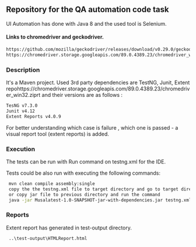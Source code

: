 ## Repository for the QA automation code task


UI Automation has done with Java 8 and the used tool is Selenium.


#### Links to chromedriver and geckodriver. 
```bash
https://github.com/mozilla/geckodriver/releases/download/v0.29.0/geckodriver-v0.29.0-win64.zip - for Firefox browser v87
https://chromedriver.storage.googleapis.com/89.0.4389.23/chromedriver_win32.zip - For Chrome browser v89
```
### Description 
It's a Maven project. Used 3rd party dependencies are TestNG, Junit, Extent repohttps://chromedriver.storage.googleapis.com/89.0.4389.23/chromedriver_win32.ziprt and their versions are as follows :
``` bash
TesNG v7.3.0
Junit v4.12
Extent Reports v4.0.9
```
For better understanding which case is failure , which one is passed - a visual report tool (extent reports) is added.

### Execution
The tests can be run with Run command on testng.xml for the IDE.

Tests could be also run with executing the following commands:

``` bash
 mvn clean compile assembly:single
 copy the the testng.xml file to target directory and go to target directory and run the command 
 or copy jar file to previous directory and run the command
 java -jar Musalatest-1.0-SNAPSHOT-jar-with-dependencies.jar testng.xml
```
### Reports
Extent report has generated in test-output directory.
``` bash
 ..\test-output\HTMLReport.html
```